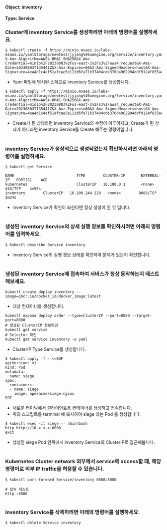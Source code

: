 
#### Object: inventory
#### Type: Service

### Cluster에 inventory Service를 생성하려면 아래의 명령어를 실행하세요.

```
$ kubectl create -f https://minio.msaez.io/labs-msaez.io/yamlStorage/newtest/jyjang%40uengine.org/Service/inventory.yaml?X-Amz-Algorithm=AWS4-HMAC-SHA256&X-Amz-Credential=minio%2F20230803%2Fus-east-1%2Fs3%2Faws4_request&X-Amz-Date=20230803T135441Z&X-Amz-Expires=60&X-Amz-SignedHeaders=host&X-Amz-Signature=4ea4d1c4af51afcae5e111d6fa71b37404cde370d4962994ddf9124f855a4fa7
```
- Yaml 파일에 명시된 스펙으로 inventory Service를 생성합니다.  

```
$ kubectl apply -f https://minio.msaez.io/labs-msaez.io/yamlStorage/newtest/jyjang%40uengine.org/Service/inventory.yaml?X-Amz-Algorithm=AWS4-HMAC-SHA256&X-Amz-Credential=minio%2F20230803%2Fus-east-1%2Fs3%2Faws4_request&X-Amz-Date=20230803T135441Z&X-Amz-Expires=60&X-Amz-SignedHeaders=host&X-Amz-Signature=4ea4d1c4af51afcae5e111d6fa71b37404cde370d4962994ddf9124f855a4fa7
```
- Create가 된 상태라면 inventory Service의 수정이 이루어지고, Create가 된 상태가 아니라면 inventory Service를 Create 해주는 명령어입니다.
#

### inventory Service가 정상적으로 생성되었는지 확인하시려면 아래의 명령어를 실행하세요.

```
$ kubectl get Service

NAME                            TYPE        CLUSTER-IP       EXTERNAL-IP   PORT(S)    AGE
kubernetes                      ClusterIP   10.100.0.1       <none>        443/TCP    4m58s
inventory        ClusterIP   10.100.244.220   <none>        8080/TCP   2m24s

```
- inventory Service가 확인이 되신다면 정상 생성이 된 것 입니다.
#

### 생성된 inventory Service의 상세 실행 정보를 확인하시려면 아래의 명령어를 입력하세요.

```
$ Kubectl describe Service inventory
```
- inventory Service의 실행 정보 상태를 확인하여 문제가 있는지 확인합니다.
#

### 생성된 inventory Service에 접속하여 서비스가 정상 동작하는지 테스트 해보세요.

```
kubectl create deploy inventory --image=ghcr.io/docker_id/docker_image:latest
```
- 대상 컨테이너를 생성합니다.  

```
kubectl expose deploy order --type=ClusterIP --port=8080 --target-port=8080
# 생성된 ClusterIP 정보확인
kubectl get service 
# Selector 확인
kubectl get service inventory -o yaml
```
- ClusterIP Type Service를 생성합니다.

```
$ kubectl apply -f - <<EOF
apiVersion: v1
kind: Pod
metadata:
  name: siege
spec:
  containers:
  - name: siege
    image: apexacme/siege-nginx
EOF
```
- 새로운 터미널에서 클라이언트용 컨테이너를 생성하고 접속합니다.
- 위의 스크립트를 terminal 에 복사하여 siege 라는 Pod 를 생성합니다.  

```
$ kubectl exec -it siege -- /bin/bash
http http://10.x.x.x:8080
exit
```
- 생성된 siege Pod 안쪽에서 inventory Service의 ClusterIP로 접근해봅니다.
#

### Kubernetes Cluster network 외부에서 service에 access할 때, 해당 명령어로 외부 IP traffic을 허용할 수 있습니다.

```
$ kubectl port-forward Service/inventory 8080:8080

# 접속 테스트
http :8080
```
#

### inventory Service를 삭제하려면 아래의 명령어를 실행하세요.

```
$ kubectl delete Service inventory
```
#

